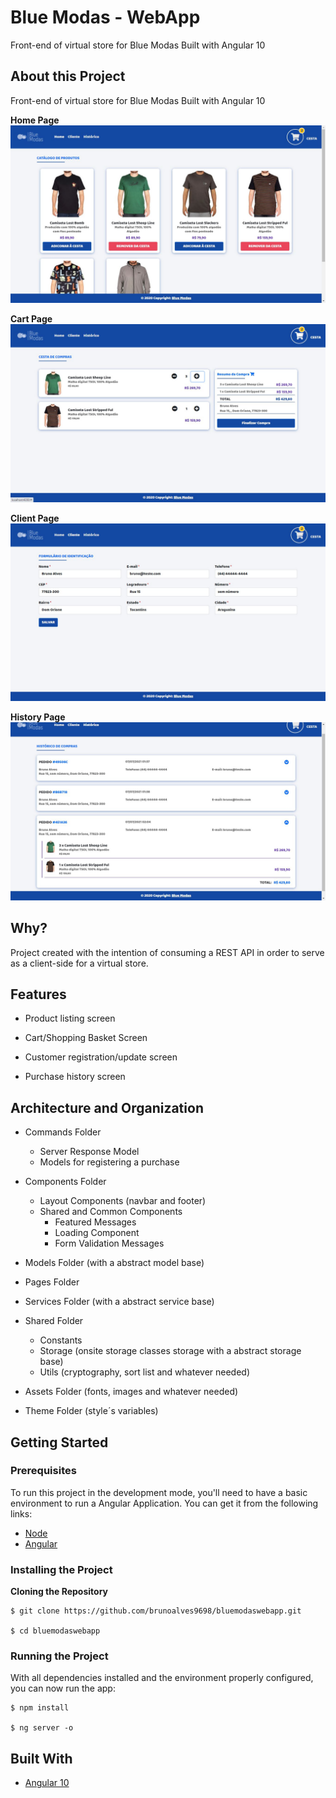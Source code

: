 # Blue Modas - WebApp

Front-end of virtual store for Blue Modas Built with Angular 10

## About this Project

Front-end of virtual store for Blue Modas Built with Angular 10

**Home Page**
![app](https://github.com/brunoalves9698/bluemodaswebapp/blob/master/screen-shots/01-home.JPG)

**Cart Page**
![app](https://github.com/brunoalves9698/bluemodaswebapp/blob/master/screen-shots/02-carrinho.JPG)

**Client Page**
![app](https://github.com/brunoalves9698/bluemodaswebapp/blob/master/screen-shots/03-cliente.JPG)

**History Page**
![app](https://github.com/brunoalves9698/bluemodaswebapp/blob/master/screen-shots/04-historico.JPG)

## Why?

Project created with the intention of consuming a REST API in order to serve as a client-side for a virtual store.

## Features

- Product listing screen

- Cart/Shopping Basket Screen

- Customer registration/update screen

- Purchase history screen

## Architecture and Organization

- Commands Folder
  - Server Response Model
  - Models for registering a purchase

- Components Folder
  - Layout Components (navbar and footer)
  - Shared and Common Components
    - Featured Messages
    - Loading Component
    - Form Validation Messages
  
- Models Folder (with a abstract model base)
   
- Pages Folder
 
- Services Folder (with a abstract service base)

- Shared Folder
  - Constants
  - Storage (onsite storage classes storage with a abstract storage base)
  - Utils (cryptography, sort list and whatever needed)

- Assets Folder (fonts, images and whatever needed)

- Theme Folder (style´s variables)
   
## Getting Started

### Prerequisites

To run this project in the development mode, you'll need to have a basic environment to run a Angular Application. You can get it from the following links:
- [Node](https://nodejs.org/en/download/)
- [Angular](https://angular.io/cli)

### Installing the Project

**Cloning the Repository**

```
$ git clone https://github.com/brunoalves9698/bluemodaswebapp.git

$ cd bluemodaswebapp
```

### Running the Project

With all dependencies installed and the environment properly configured, you can now run the app:

```
$ npm install

$ ng server -o 
```

## Built With

- [Angular 10](https://angular.io/)
